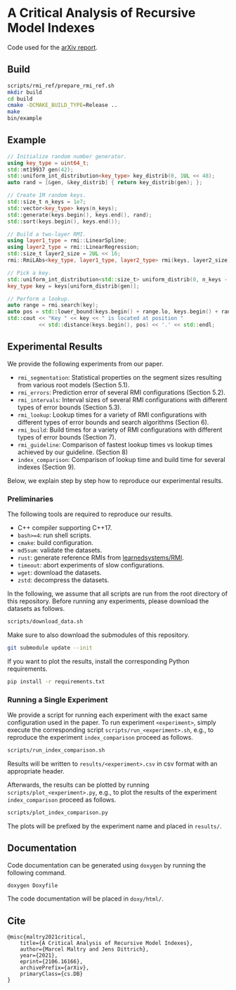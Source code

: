 # A Critical Analysis of Recursive Model Indexes
Code used for the [arXiv report](https://arxiv.org/abs/2106.16166).

## Build
```sh
scripts/rmi_ref/prepare_rmi_ref.sh
mkdir build
cd build
cmake -DCMAKE_BUILD_TYPE=Release ..
make
bin/example
```

## Example
```c++
// Initialize random number generator.
using key_type = uint64_t;
std::mt19937 gen(42);
std::uniform_int_distribution<key_type> key_distrib(0, 1UL << 48);
auto rand = [&gen, &key_distrib] { return key_distrib(gen); };

// Create 1M random keys.
std::size_t n_keys = 1e7;
std::vector<key_type> keys(n_keys);
std::generate(keys.begin(), keys.end(), rand);
std::sort(keys.begin(), keys.end());

// Build a two-layer RMI.
using layer1_type = rmi::LinearSpline;
using layer2_type = rmi::LinearRegression;
std::size_t layer2_size = 2UL << 16;
rmi::RmiLAbs<key_type, layer1_type, layer2_type> rmi(keys, layer2_size);

// Pick a key.
std::uniform_int_distribution<std::size_t> uniform_distrib(0, n_keys - 1);
key_type key = keys[uniform_distrib(gen)];

// Perform a lookup.
auto range = rmi.search(key);
auto pos = std::lower_bound(keys.begin() + range.lo, keys.begin() + range.hi, key);
std::cout << "Key " << key << " is located at position "
          << std::distance(keys.begin(), pos) << '.' << std::endl;
```

## Experimental Results

We provide the following experiments from our paper.
* `rmi_segmentation`: Statistical properties on the segment sizes resulting
  from various root models (Section 5.1).
* `rmi_errors`: Prediction error of several RMI configurations (Section 5.2).
* `rmi_intervals`: Interval sizes of several RMI configurations with different
  types of error bounds (Section 5.3).
* `rmi_lookup`: Lookup times for a variety of RMI configurations with different
  types of error bounds and search algorithms (Section 6).
* `rmi_build`: Build times for a variety of RMI configurations with different
  types of error bounds (Section 7).
* `rmi_guideline`: Comparison of fastest lookup times vs lookup times achieved
  by our guideline. (Section 8)
* `index_comparison`: Comparison of lookup time and build time for several
  indexes (Section 9).

Below, we explain step by step how to reproduce our experimental results.

### Preliminaries
The following tools are required to reproduce our results.
* C++ compiler supporting C++17.
* `bash>=4`: run shell scripts.
* `cmake`: build configuration.
* `md5sum`: validate the datasets.
* `rust`: generate reference RMIs from [learnedsystems/RMI](https://github.com/learnedsystems/RMI).
* `timeout`: abort experiments of slow configurations.
* `wget`: download the datasets.
* `zstd`: decompress the datasets.

In the following, we assume that all scripts are run from the root directory of
this repository. Before running any experiments, please download the datasets
as follows.
```sh
scripts/download_data.sh
```
Make sure to also download the submodules of this repository.
```sh
git submodule update --init
```
If you want to plot the results, install the corresponding Python requirements.
```sh
pip install -r requirements.txt
```

### Running a Single Experiment
We provide a script for running each experiment with the exact same
configuration used in the paper. To run experiment `<experiment>`, simply
execute the corresponding script `scripts/run_<experiment>.sh`, e.g., to
reproduce the experiment `index_comparison` proceed as follows.
```sh
scripts/run_index_comparison.sh
```

Results will be written to `results/<experiment>.csv` in csv format with an
appropriate header.

Afterwards, the results can be plotted by running
`scripts/plot_<experiment>.py`, e.g., to plot the results of the experiment
`index_comparison` proceed as follows.
```sh
scripts/plot_index_comparison.py
```

The plots will be prefixed by the experiment name and placed in `results/`.

## Documentation

Code documentation can be generated using `doxygen` by running the following command.
```sh
doxygen Doxyfile
```
The code documentation will be placed in `doxy/html/`.

## Cite
```
@misc{maltry2021critical,
    title={A Critical Analysis of Recursive Model Indexes},
    author={Marcel Maltry and Jens Dittrich},
    year={2021},
    eprint={2106.16166},
    archivePrefix={arXiv},
    primaryClass={cs.DB}
}
```
